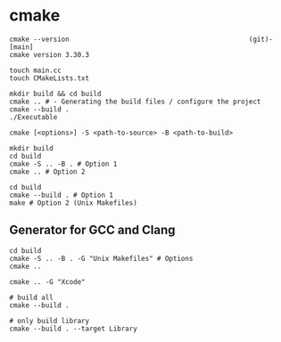 # cmake

```shell
cmake --version                                             (git)-[main]
cmake version 3.30.3
```

```shell
touch main.cc
touch CMakeLists.txt
```

```shell
mkdir build && cd build
cmake .. # - Generating the build files / configure the project
cmake --build .
./Executable
```

```shell
cmake [<options>] -S <path-to-source> -B <path-to-build>
```

```shell
mkdir build
cd build
cmake -S .. -B . # Option 1
cmake .. # Option 2

```

```shell
cd build
cmake --build . # Option 1
make # Option 2 (Unix Makefiles)
```

## Generator for GCC and Clang

```shell
cd build
cmake -S .. -B . -G "Unix Makefiles" # Options
cmake ..
```

```shell
cmake .. -G "Xcode"
```

```shell
# build all
cmake --build .

# only build library
cmake --build . --target Library 

```
